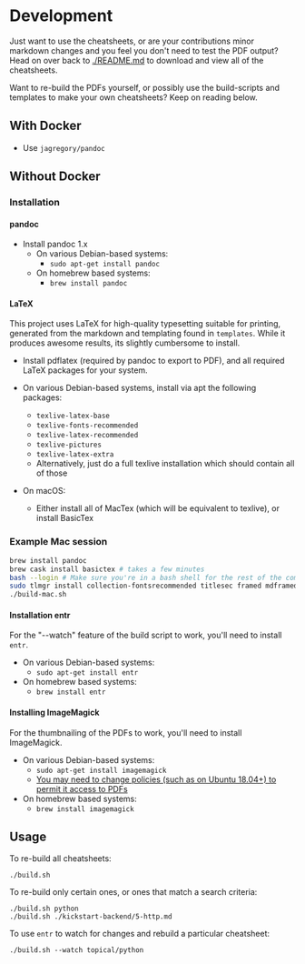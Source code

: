 # Development

Just want to use the cheatsheets, or are your contributions minor markdown
changes and you feel you don't need to test the PDF output? Head on over back
to [./README.md](./README.md) to download and view all of the cheatsheets.

Want to re-build the PDFs yourself, or possibly use the build-scripts and
templates to make your own cheatsheets? Keep on reading below.

## With Docker

* Use `jagregory/pandoc`

## Without Docker

### Installation

#### pandoc

* Install pandoc 1.x
    * On various Debian-based systems:
        * `sudo apt-get install pandoc`
    * On homebrew based systems:
        * `brew install pandoc`

#### LaTeX

This project uses LaTeX for high-quality typesetting suitable for printing,
generated from the markdown and templating found in `templates`. While it
produces awesome results, its slightly cumbersome to install.

* Install pdflatex (required by pandoc to export to PDF), and all required
  LaTeX packages for your system.

* On various Debian-based systems, install via apt the following packages:
    * `texlive-latex-base`
    * `texlive-fonts-recommended`
    * `texlive-latex-recommended`
    * `texlive-pictures`
    * `texlive-latex-extra`
    * Alternatively, just do a full texlive installation which should contain
      all of those
* On macOS:
    * Either install all of MacTex (which will be equivalent to texlive), or
      install BasicTex 

### Example Mac session

```bash
brew install pandoc
brew cask install basictex # takes a few minutes
bash --login # Make sure you're in a bash shell for the rest of the commands
sudo tlmgr install collection-fontsrecommended titlesec framed mdframed zref needspace
./build-mac.sh
```

#### Installation entr

For the "--watch" feature of the build script to work, you'll need to install
`entr`.

* On various Debian-based systems:
    * `sudo apt-get install entr`
* On homebrew based systems:
    * `brew install entr`

#### Installing ImageMagick

For the thumbnailing of the PDFs to work, you'll need to install ImageMagick.

* On various Debian-based systems:
    * `sudo apt-get install imagemagick`
    * [You may need to change policies (such as on Ubuntu 18.04+) to permit it access to PDFs](https://askubuntu.com/questions/1081895/trouble-with-batch-conversion-of-png-to-pdf-using-convert)
* On homebrew based systems:
    * `brew install imagemagick`


## Usage

To re-build all cheatsheets:

```
./build.sh
```

To re-build only certain ones, or ones that match a search criteria:

```
./build.sh python
./build.sh ./kickstart-backend/5-http.md
```


To use `entr` to watch for changes and rebuild a particular cheatsheet:

```
./build.sh --watch topical/python
```

